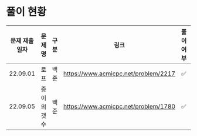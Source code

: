 # 풀이 현황
| 문제 제출 일자 | 문제 명 | 구분 | 링크 | 풀이 여부| 푼 날짜 |
|:---:|:---:|:---:|:---:|:---:|:---:|
|22.09.01|로프|백준|https://www.acmicpc.net/problem/2217| ✅ |22.09.05|
|22.09.05|종이의 갯수|백준|https://www.acmicpc.net/problem/1780| ✅ |22.09.08|